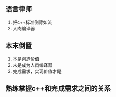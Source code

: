 ## 语言律师
1. 把c++标准倒背如流
2. 人肉编译器

## 本末倒置
1. 本是创造价值
2. 末是成为人肉编译器
3. 完成需求，实现价值才是

## 熟练掌握c++和完成需求之间的关系
